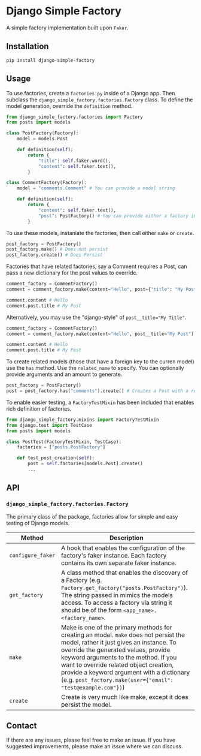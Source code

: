 # Django Simple Factory

A simple factory implementation built upon `Faker`.

## Installation
```
pip install django-simple-factory
```

## Usage
To use factories, create a `factories.py` inside of a Django app.
Then subclass the `django_simple_factory.factories.Factory` class.
To define the model generation, override the `definition` method.
```python
from django_simple_factory.factories import Factory
from posts import models

class PostFactory(Factory):
    model = models.Post

    def definition(self):
        return {
            "title": self.faker.word(),
            "content": self.faker.text(),
        }

class CommentFactory(Factory):
    model = "comments.Comment" # You can provide a model string

    def definition(self):
        return {
            "content": self.faker.text(),
            "post": PostFactory() # You can provide either a factory instance or a factory string (e.g)
        }
```

To use these models, instaniate the factories, then call either `make` or `create`.
```python
post_factory = PostFactory()
post_factory.make() # Does not persist
post_factory.create() # Does Persist
```

Factories that have related factories, say a Comment requires a Post, can pass a new dictionary for the post values to override.
```python
comment_factory = CommentFactory()
comment = comment_factory.make(content="Hello", post={"title": "My Post"})

comment.content # Hello
comment.post.title # My Post
```

Alternatively, you may use the "django-style" of `post__title="My Title"`.
```python
comment_factory = CommentFactory()
comment = comment_factory.make(content="Hello", post__title="My Post")

comment.content # Hello
comment.post.title # My Post
```

To create related models (those that have a foreign key to the curren model) use the `has` method.
Use the `related_name` to specify. You can optionally provide arguments and an amount to generate.
```python
post_factory = PostFactory()
post = post_factory.has("comments").create() # Creates a Post with a related comment.
```

To enable easier testing, a `FactoryTestMixin` has been included that enables rich definition of factories.
```python
from django_simple_factory.mixins import FactoryTestMixin
from django.test import TestCase
from posts import models

class PostTest(FactoryTestMixin, TestCase):
    factories = ["posts.PostFactory"]

    def test_post_creation(self):
        post = self.factories[models.Post].create()
        ...
```

## API

### `django_simple_factory.factories.Factory`
The primary class of the package, factories allow for simple and easy testing of Django models.

| Method | Description |
|--------|-------------|
| `configure_faker` | A hook that enables the configuration of the factory's faker instance. Each factory contains its own separate faker instance. |
| `get_factory` | A class method that enables the discovery of a Factory (e.g. ```Factory.get_factory("posts.PostFactory")```). The string passed in mimics the models access. To access a factory via string it should be of the form `<app_name>.<factory_name>`. |
| `make` | Make is one of the primary methods for creating an model. `make` does not persist the model, rather it just gives an instance. To override the generated values, provide keyword arguments to the method. If you want to override related object creation, provide a keyword argument with a dictionary (e.g. ```post_factory.make(user={"email": "test@example.com"})```) |
| `create` | Create is very much like make, except it does persist the model. |

## Contact
If there are any issues, please feel free to make an issue.
If you have suggested improvements, please make an issue where we can discuss.
